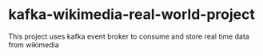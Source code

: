 # kafka-wikimedia-real-world-project
This project uses kafka event broker to consume and store real time data from wikimedia
